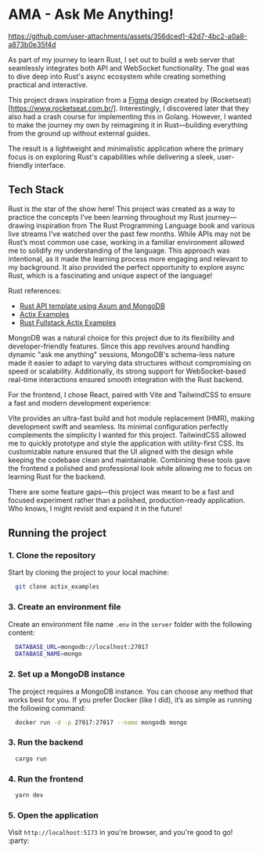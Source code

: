 # AMA - Ask Me Anything!

https://github.com/user-attachments/assets/356dced1-42d7-4bc2-a0a8-a873b0e35f4d

As part of my journey to learn Rust, I set out to build a web server that seamlessly integrates both API and WebSocket functionality. The goal was to dive deep into Rust's async ecosystem while creating something practical and interactive.

This project draws inspiration from a [Figma](<https://www.figma.com/design/Z636c5nyTsBAuDixtz5hvi/AMA---Ask-me-anything-(Community)?node-id=3-809&t=ffji0YwYrGG4rWMN-0>) design created by (Rocketseat)[https://www.rocketseat.com.br/]. Interestingly, I discovered later that they also had a crash course for implementing this in Golang. However, I wanted to make the journey my own by reimagining it in Rust—building everything from the ground up without external guides.

The result is a lightweight and minimalistic application where the primary focus is on exploring Rust's capabilities while delivering a sleek, user-friendly interface.

## Tech Stack

Rust is the star of the show here! This project was created as a way to practice the concepts I’ve been learning throughout my Rust journey—drawing inspiration from The Rust Programming Language book and various live streams I’ve watched over the past few months. While APIs may not be Rust’s most common use case, working in a familiar environment allowed me to solidify my understanding of the language. This approach was intentional, as it made the learning process more engaging and relevant to my background. It also provided the perfect opportunity to explore async Rust, which is a fascinating and unique aspect of the language!

Rust references:

- [Rust API template using Axum and MongoDB](https://github.com/ndelvalle/rustapi)
- [Actix Examples](https://github.com/actix/examples)
- [Rust Fullstack Actix Examples](https://github.com/steadylearner/Rust-Full-Stack/tree/master/actix/actix_examples)

MongoDB was a natural choice for this project due to its flexibility and developer-friendly features. Since this app revolves around handling dynamic "ask me anything" sessions, MongoDB's schema-less nature made it easier to adapt to varying data structures without compromising on speed or scalability. Additionally, its strong support for WebSocket-based real-time interactions ensured smooth integration with the Rust backend.

For the frontend, I chose React, paired with Vite and TailwindCSS to ensure a fast and modern development experience:

Vite provides an ultra-fast build and hot module replacement (HMR), making development swift and seamless. Its minimal configuration perfectly complements the simplicity I wanted for this project.
TailwindCSS allowed me to quickly prototype and style the application with utility-first CSS. Its customizable nature ensured that the UI aligned with the design while keeping the codebase clean and maintainable.
Combining these tools gave the frontend a polished and professional look while allowing me to focus on learning Rust for the backend.

There are some feature gaps—this project was meant to be a fast and focused experiment rather than a polished, production-ready application. Who knows, I might revisit and expand it in the future!

## Running the project

### 1. Clone the repository

Start by cloning the project to your local machine:

```bash
  git clone actix_examples
```

### 3. Create an environment file

Create an environment file name `.env` in the `server` folder with the following content:

```bash
  DATABASE_URL=mongodb://localhost:27017
  DATABASE_NAME=mongo
```

### 2. Set up a MongoDB instance

The project requires a MongoDB instance. You can choose any method that works best for you. If you prefer Docker (like I did), it’s as simple as running the following command:

```bash
  docker run -d -p 27017:27017 --name mongodb mongo
```

### 3. Run the backend

```bash
  cargo run
```

### 4. Run the frontend

```bash
  yarn dev
```

### 5. Open the application

Visit `http://localhost:5173` in you're browser, and you're good to go! :party:
